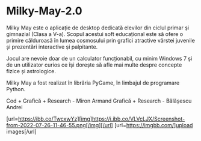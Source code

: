 # Milky-May-2.0

Milky May este o aplicație de desktop dedicată elevilor din ciclul primar și gimnazial (Clasa a V-a). Scopul acestui soft educațional este să ofere o primire
călduroasă în lumea cosmosului prin grafici atractive vârstei juvenile și prezentări interactive și palpitante.

Jocul are nevoie doar de un calculator funcționabil, cu minim Windows 7 și de un utilizator curios ce își dorește să afle mai multe despre concepte
fizice și astrologice.


Milky May a fost realizat în librăria PyGame, în limbajul de programare Python.


Cod + Grafică + Research - Miron Armand
Grafică + Research - Bălășescu Andrei

[url=https://ibb.co/TwcxwYz][img]https://i.ibb.co/VLVcLJX/Screenshot-from-2022-07-26-11-46-55.png[/img][/url]
[url=https://imgbb.com/]upload images[/url]
